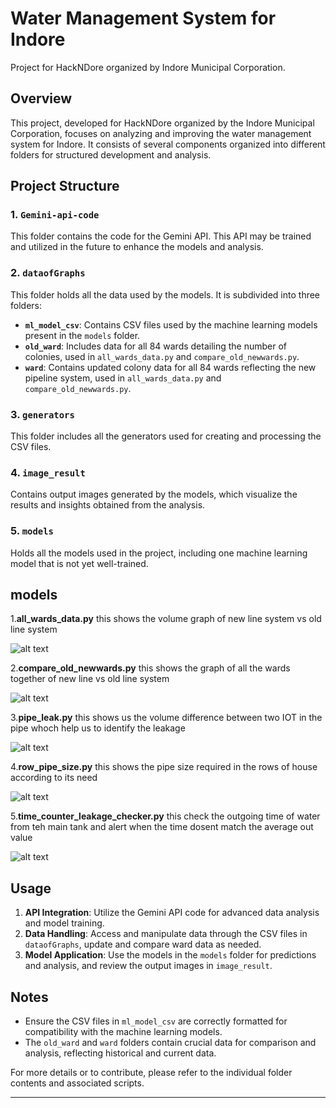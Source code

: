 # Water Management System for Indore
Project for HackNDore organized by Indore Municipal Corporation.
## Overview

This project, developed for HackNDore organized by the Indore Municipal Corporation, focuses on analyzing and improving the water management system for Indore. It consists of several components organized into different folders for structured development and analysis.

## Project Structure

### 1. `Gemini-api-code`
This folder contains the code for the Gemini API. This API may be trained and utilized in the future to enhance the models and analysis.

### 2. `dataofGraphs`
This folder holds all the data used by the models. It is subdivided into three folders:

- **`ml_model_csv`**: Contains CSV files used by the machine learning models present in the `models` folder.
- **`old_ward`**: Includes data for all 84 wards detailing the number of colonies, used in `all_wards_data.py` and `compare_old_newwards.py`.
- **`ward`**: Contains updated colony data for all 84 wards reflecting the new pipeline system, used in `all_wards_data.py` and `compare_old_newwards.py`.

### 3. `generators`
This folder includes all the generators used for creating and processing the CSV files.

### 4. `image_result`
Contains output images generated by the models, which visualize the results and insights obtained from the analysis.

### 5. `models`
Holds all the models used in the project, including one machine learning model that is not yet well-trained.

## models

1.**all_wards_data.py** this shows the volume graph of new line system vs old line system



![alt text](https://github.com/snpixel/water_managment/blob/c38d7ab85b5ce817716ffe4b7ea75d19b87df262/images_result/Figure_1.png)




2.**compare_old_newwards.py** this shows the graph of all the wards together of new line vs old line system




![alt text](https://github.com/snpixel/water_managment/blob/c38d7ab85b5ce817716ffe4b7ea75d19b87df262/images_result/sare%20ward%20ka%20data.png)





3.**pipe_leak.py** this shows us the volume difference between two IOT in the pipe whoch help us to identify the leakage





![alt text](https://github.com/snpixel/water_managment/blob/5dedc51ae771773b3b5cea6b92fc4da11cabe3c6/images_result/Screenshot%202024-07-27%20185355.png)




4.**row_pipe_size.py** this shows the pipe size required in the rows of house according to its need




![alt text](https://github.com/snpixel/water_managment/blob/5dedc51ae771773b3b5cea6b92fc4da11cabe3c6/images_result/Screenshot%202024-07-27%20185627.png)





5.**time_counter_leakage_checker.py** this check the outgoing time of water from teh main tank and alert when the time dosent match the average out value




![alt text](https://github.com/snpixel/water_managment/blob/c38d7ab85b5ce817716ffe4b7ea75d19b87df262/images_result/Screenshot%202024-07-27%20184133.png)





## Usage

1. **API Integration**: Utilize the Gemini API code for advanced data analysis and model training.
2. **Data Handling**: Access and manipulate data through the CSV files in `dataofGraphs`, update and compare ward data as needed.
3. **Model Application**: Use the models in the `models` folder for predictions and analysis, and review the output images in `image_result`.

## Notes

- Ensure the CSV files in `ml_model_csv` are correctly formatted for compatibility with the machine learning models.
- The `old_ward` and `ward` folders contain crucial data for comparison and analysis, reflecting historical and current data.

For more details or to contribute, please refer to the individual folder contents and associated scripts.

---


